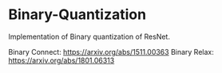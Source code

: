 # Binary-Quantization
Implementation of Binary quantization of ResNet.

Binary Connect: https://arxiv.org/abs/1511.00363
Binary Relax: https://arxiv.org/abs/1801.06313

